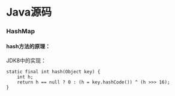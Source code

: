 # Java源码

### HashMap

#### hash方法的原理：

JDK8中的实现：

````
static final int hash(Object key) {
    int h;
    return h == null ? 0 : (h = key.hashCode()) ^ (h >>> 16);
}

````